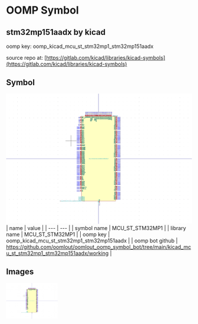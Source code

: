 # OOMP Symbol  
## stm32mp151aadx  by kicad  
  
oomp key: oomp_kicad_mcu_st_stm32mp1_stm32mp151aadx  
  
source repo at: [https://gitlab.com/kicad/libraries/kicad-symbols](https://gitlab.com/kicad/libraries/kicad-symbols)  
## Symbol  
  
[![working.png](working_600.png)](working.png)  
| name | value | 
| --- | --- | 
| symbol name | MCU_ST_STM32MP1 | 
| library name | MCU_ST_STM32MP1 | 
| oomp key | oomp_kicad_mcu_st_stm32mp1_stm32mp151aadx | 
| oomp bot github | https://github.com/oomlout/oomlout_oomp_symbol_bot/tree/main/kicad_mcu_st_stm32mp1_stm32mp151aadx/working | 
## Images  
  
[![working.png](working_140.png)](working.png)  
